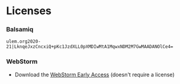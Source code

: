 # Licenses

### Balsamiq
`ulem.org2020-21|LknqeJxzCncxiQ+pKc1JzdXLL0pXMDIwMtA1MqwxNDM2M7GwMAADANOlCe4=`

### WebStorm
- Download the [WebStorm Early Access](https://www.jetbrains.com/webstorm/nextversion/) (doesn't require a license)